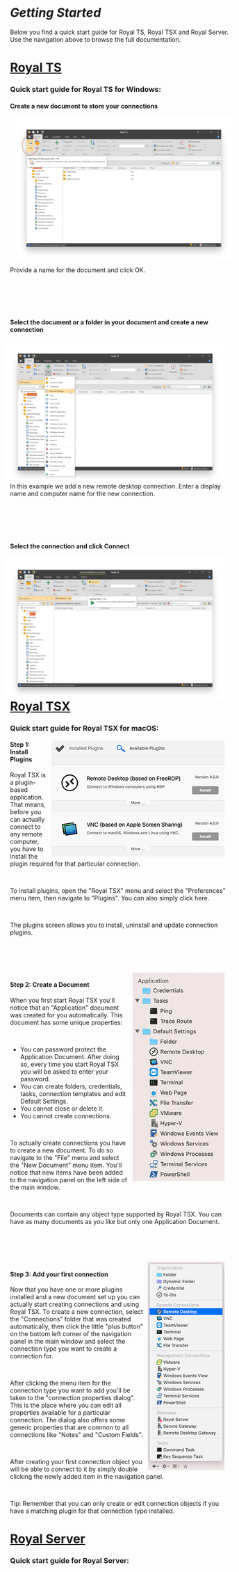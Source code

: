 # *Getting Started*
Below you find a quick start guide for Royal TS, Royal TSX and Royal Server. Use the navigation above to browse the full documentation.

# [Royal TS](#tab/tab-id-rts)
### Quick start guide for **Royal TS for Windows**:


<div style="clear: both" markdown="1">


#### Create a new document to store your connections

<img style="margin: 0 0.7em 0 0.7em" src="./images/RoyalTS/GettingStarted/Step1.png" alt-text="Step 1">

Provide a name for the document and click OK.

</div>

<div style="clear: both; padding-top: 5em" markdown="1">

#### Select the document or a folder in your document and create a new connection

<img style="float: right; margin: 0 0.7em 0 0.7em" src="./images/RoyalTS/GettingStarted/Step2.png" alt-text="Step 2">

In this example we add a new remote desktop connection. Enter a display name and computer name for the new connection.

</div>

<div style="clear: both; padding-top: 5em" markdown="1">

#### Select the connection and click Connect

<img style="float: right; margin: 0 0.7em 0 0.7em" src="./images/RoyalTS/GettingStarted/Step3.png" alt-text="Step 3">

</div>

# [Royal TSX](#tab/tab-id-rtx)
### Quick start guide for **Royal TSX for macOS**:

<div style="clear: both" markdown="1">

<img style="float: right; margin: 0 0.7em 0 0.7em" src="./images/RoyalTSX/GettingStarted/Step1.png" alt-text="Step 1">

#### Step 1: Install Plugins
Royal TSX is a plugin-based application. That means, before you can actually connect to any remote computer, you have to install the plugin required for that particular connection. 

<br />

To install plugins, open the "Royal TSX" menu and select the "Preferences" menu item, then navigate to "Plugins". You can also simply click here. 

<br />

The plugins screen allows you to install, uninstall and update connection plugins.

</div>

<div style="clear: both; padding-top: 5em" markdown="1">

<img style="float: right; margin: 0 0.7em 0 0.7em" src="./images/RoyalTSX/GettingStarted/Step2.png" alt-text="Step 2">

#### Step 2: Create a Document
When you first start Royal TSX you'll notice that an "Application" document was created for you automatically. This document has some unique properties: 

<br />

* You can password protect the Application Document. After doing so, every time you start Royal TSX you will be asked to enter your password.
* You can create folders, credentials, tasks, connection templates and edit Default Settings.
* You cannot close or delete it.
* You cannot create connections.

<br />

To actually create connections you have to create a new document. To do so navigate to the "File" menu and select the "New Document" menu item. You'll notice that new items have been added to the navigation panel on the left side of the main window. 

<br />

Documents can contain any object type supported by Royal TSX. You can have as many documents as you like but only one Application Document.

</div>

<div style="clear: both; padding-top: 5em" markdown="1">

<img style="float: right; margin: 0 0.7em 0 0.7em" src="./images/RoyalTSX/GettingStarted/Step3.png" alt-text="Step 3">

#### Step 3: Add your first connection
Now that you have one or more plugins installed and a new document set up you can actually start creating connections and using Royal TSX. To create a new connection, select the "Connections" folder that was created automatically, then click the little "plus button" on the bottom left corner of the navigation panel in the main window and select the connection type you want to create a connection for. 

<br />

After clicking the menu item for the connection type you want to add you'll be taken to the "connection properties dialog". This is the place where you can edit all properties available for a particular connection. The dialog also offers some generic properties that are common to all connections like "Notes" and "Custom Fields". 

<br />

After creating your first connection object you will be able to connect to it by simply double clicking the newly added item in the navigation panel. 

<br />

Tip: Remember that you can only create or edit connection objects if you have a matching plugin for that connection type installed.

</div>

# [Royal Server](#tab/tab-id-rs)
### Quick start guide for **Royal Server**:
